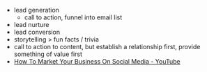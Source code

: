- lead generation
    - call to action, funnel into email list
- lead nurture
- lead conversion
- storytelling > fun facts / trivia
- call to action to content, but establish a relationship first, provide something of value first
- [How To Market Your Business On Social Media - YouTube](https://youtu.be/RmwI_QqcPQc) 
